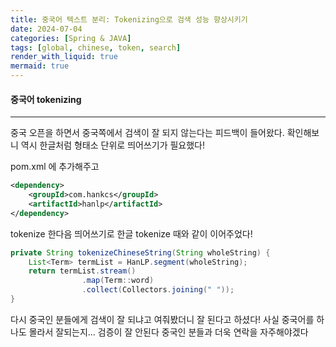 ```yaml
---
title: 중국어 텍스트 분리: Tokenizing으로 검색 성능 향상시키기
date: 2024-07-04
categories: [Spring & JAVA]
tags: [global, chinese, token, search]
render_with_liquid: true
mermaid: true
---
```

#### 중국어 tokenizing
---
중국 오픈을 하면서 중국쪽에서 검색이 잘 되지 않는다는 피드백이 들어왔다. 확인해보니 역시 한글처럼 형태소 단위로 띄어쓰기가 필요했다!

pom.xml 에 추가해주고
```xml
<dependency>
    <groupId>com.hankcs</groupId>
    <artifactId>hanlp</artifactId>
</dependency>
```

tokenize 한다음 띄어쓰기로 한글 tokenize 때와 같이 이어주었다!

```java
private String tokenizeChineseString(String wholeString) {
	List<Term> termList = HanLP.segment(wholeString);
    return termList.stream()
                .map(Term::word)
                .collect(Collectors.joining(" "));
}
```

다시 중국인 분들에게 검색이 잘 되냐고 여줘봤더니 잘 된다고 하셨다! 사실 중국어를 하나도 몰라서 잘되는지... 검증이 잘 안된다 중국인 분들과 더욱 연락을 자주해야겠다
